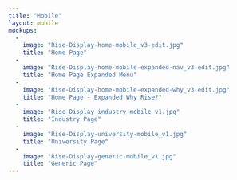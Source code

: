 ```yaml
---
title: "Mobile"
layout: mobile
mockups:
  -
    image: "Rise-Display-home-mobile_v3-edit.jpg"
    title: "Home Page"
  -
    image: "Rise-Display-home-mobile-expanded-nav_v3-edit.jpg"
    title: "Home Page Expanded Menu"
  -
    image: "Rise-Display-home-mobile-expanded-why_v3-edit.jpg"
    title: "Home Page - Expanded Why Rise?"
  -
    image: "Rise-Display-industry-mobile_v1.jpg"
    title: "Industry Page"
  -
    image: "Rise-Display-university-mobile_v1.jpg"
    title: "University Page"
  -
    image: "Rise-Display-generic-mobile_v1.jpg"
    title: "Generic Page"
---
```


